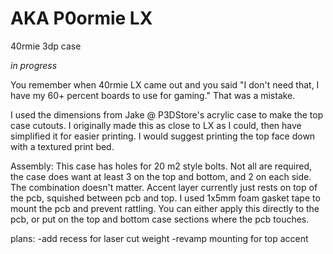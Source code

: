 # AKA P0ormie LX
40rmie 3dp case 

*in progress*

You remember when 40rmie LX came out and you said "I don't need that, I have my 60+ percent boards to use for gaming." That was a mistake. 

I used the dimensions from Jake @ P3DStore's acrylic case to make the top case cutouts. I originally made this as close to LX as I could, then have simplified it for easier printing. I would suggest printing the top face down with a textured print bed. 

Assembly:
This case has holes for 20 m2 style bolts. Not all are required, the case does want at least 3 on the top and bottom, and 2 on each side. The combination doesn't matter. 
Accent layer currently just rests on top of the pcb, squished between pcb and top. 
I used 1x5mm foam gasket tape to mount the pcb and prevent rattling. You can either apply this directly to the pcb, or put on the top and bottom case sections where the pcb touches. 

plans:
-add recess for laser cut weight
-revamp mounting for top accent
